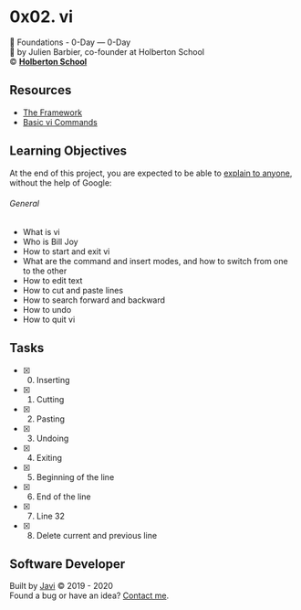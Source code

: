 # 0x02. vi
:open_file_folder: Foundations - 0-Day ― 0-Day  
:bust_in_silhouette: by Julien Barbier, co-founder at Holberton School  
:copyright: **[Holberton School](https://www.holbertonschool.com/)**

## Resources
* [The Framework](https://intranet.hbtn.io/concepts/75)
* [Basic vi Commands](https://www.cs.colostate.edu/helpdocs/vi.html)

## Learning Objectives
At the end of this project, you are expected to be able to [explain to anyone](https://fs.blog/2012/04/feynman-technique/), without the help of Google:
###### General
* What is vi
* Who is Bill Joy
* How to start and exit vi
* What are the command and insert modes, and how to switch from one to the other
* How to edit text
* How to cut and paste lines
* How to search forward and backward
* How to undo
* How to quit vi

## Tasks
* [x] 0. Inserting
* [x] 1. Cutting
* [x] 2. Pasting
* [x] 3. Undoing
* [x] 4. Exiting
* [x] 5. Beginning of the line
* [x] 6. End of the line
* [x] 7. Line 32 
* [x] 8. Delete current and previous line

## Software Developer
Built by [Javi](https://github.com/javi0b01) :copyright: 2019 - 2020  
Found a bug or have an idea? [Contact me](https://www.linkedin.com/in/javi0b01/).
